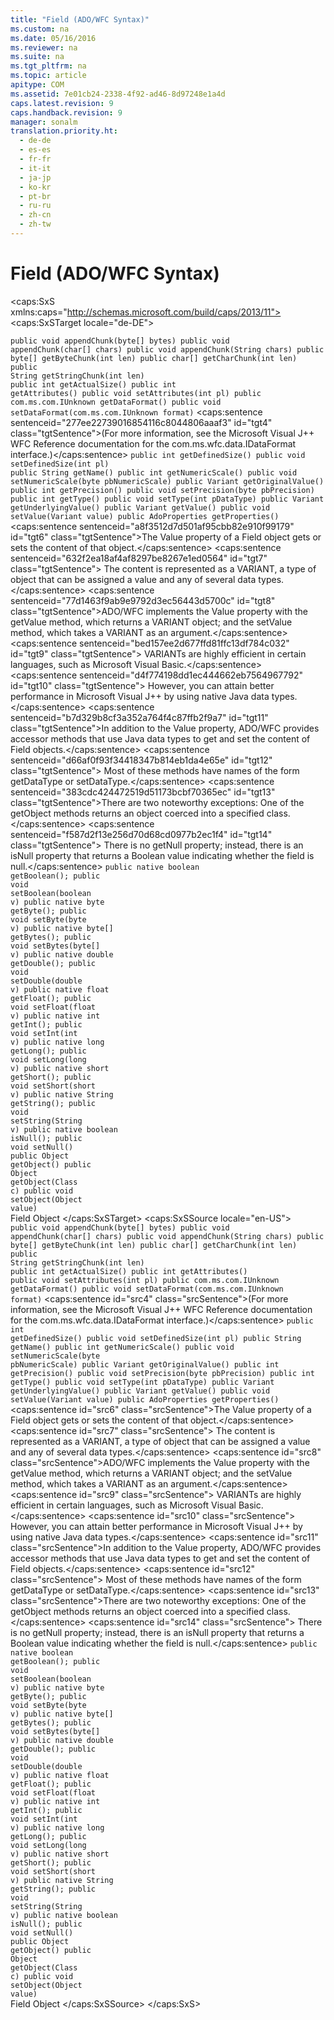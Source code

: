 ```yaml
---
title: "Field (ADO/WFC Syntax)"
ms.custom: na
ms.date: 05/16/2016
ms.reviewer: na
ms.suite: na
ms.tgt_pltfrm: na
ms.topic: article
apitype: COM
ms.assetid: 7e01cb24-2338-4f92-ad46-8d97248e1a4d
caps.latest.revision: 9
caps.handback.revision: 9
manager: sonalm
translation.priority.ht: 
  - de-de
  - es-es
  - fr-fr
  - it-it
  - ja-jp
  - ko-kr
  - pt-br
  - ru-ru
  - zh-cn
  - zh-tw
---
```

# Field (ADO/WFC Syntax)
<?xml version="1.0" encoding="utf-8"?>
<caps:SxS xmlns:caps="http://schemas.microsoft.com/build/caps/2013/11">
  <caps:SxSTarget locale="de-DE">
    <developerReferenceWithoutSyntaxDocument xsi:schemaLocation="http://ddue.schemas.microsoft.com/authoring/2003/5 http://dduestorage.blob.core.windows.net/ddueschema/developer.xsd" xmlns="http://ddue.schemas.microsoft.com/authoring/2003/5" xmlns:xlink="http://www.w3.org/1999/xlink" xmlns:xsi="http://www.w3.org/2001/XMLSchema-instance">
      <introduction></introduction>
      <section>
        <title>
          <caps:sentence sentenceid="bf01303ec05e42a8b2352d82e9a911f6" id="tgt1" class="tgtSentence">package com.ms.wfc.data</caps:sentence>
        </title>
        <content></content>
        <sections>
          <section>
            <title>
              <caps:sentence sentenceid="a9ac5a6cc3cbe84f9c18323af2b9007f" id="tgt2" class="tgtSentence">Methods</caps:sentence>
            </title>
            <content>
              <code>public void appendChunk(byte[] bytes)
public void appendChunk(char[] chars)
public void appendChunk(String chars)
public byte[] getByteChunk(int len)
public char[] getCharChunk(int len)
public String getStringChunk(int len)</code>
            </content>
          </section>
          <section>
            <title>
              <caps:sentence sentenceid="74693d2fc58b46bd06410f278e39aa71" id="tgt3" class="tgtSentence">Properties</caps:sentence>
            </title>
            <content>
              <code>public int getActualSize()
public int getAttributes()
public void setAttributes(int pl)
public com.ms.com.IUnknown getDataFormat()
public void setDataFormat(com.ms.com.IUnknown format)</code>
              <para>
                <caps:sentence sentenceid="277ee22739016854116c8044806aaaf3" id="tgt4" class="tgtSentence">(For more information, see the Microsoft Visual J++ WFC Reference documentation for the com.ms.wfc.data.IDataFormat interface.)</caps:sentence>
              </para>
              <code>public int getDefinedSize()
public void setDefinedSize(int pl)
public String getName()
public int getNumericScale()
public void setNumericScale(byte pbNumericScale)
public Variant getOriginalValue()
public int getPrecision()
public void setPrecision(byte pbPrecision)
public int getType()
public void setType(int pDataType)
public Variant getUnderlyingValue()
public Variant getValue()
public void setValue(Variant value)
public AdoProperties getProperties()</code>
            </content>
          </section>
          <section>
            <title>
              <caps:sentence sentenceid="1d1004acd43323b144b3e8dc0c3035f0" id="tgt5" class="tgtSentence">Field Accessor Methods</caps:sentence>
            </title>
            <content>
              <para>
                <caps:sentence sentenceid="a8f3512d7d501af95cbb82e910f99179" id="tgt6" class="tgtSentence">The <legacyLink xlink:href="48919c74-86d4-462e-99b9-8854ceb8d683">Value</legacyLink> property of a <legacyLink xlink:href="b10a72fc-3c4b-4186-a70b-993dc9f7a092">Field</legacyLink> object gets or sets the content of that object.</caps:sentence>
                <caps:sentence sentenceid="632f2ea18af4af8297be8267e1ed0564" id="tgt7" class="tgtSentence"> The content is represented as a VARIANT, a type of object that can be assigned a value and any of several data types.</caps:sentence>
              </para>
              <para>
                <caps:sentence sentenceid="77d1463f9ab9e9792d3ec56443d5700c" id="tgt8" class="tgtSentence">ADO/WFC implements the <legacyBold>Value</legacyBold> property with the <legacyBold>getValue</legacyBold> method, which returns a VARIANT object; and the <legacyBold>setValue</legacyBold> method, which takes a VARIANT as an argument.</caps:sentence>
                <caps:sentence sentenceid="bed157ee2d677ffd81ffc13df784c032" id="tgt9" class="tgtSentence"> VARIANTs are highly efficient in certain languages, such as Microsoft Visual Basic.</caps:sentence>
                <caps:sentence sentenceid="d4f774198dd1ec444662eb7564967792" id="tgt10" class="tgtSentence"> However, you can attain better performance in Microsoft Visual J++ by using native Java data types.</caps:sentence>
              </para>
              <para>
                <caps:sentence sentenceid="b7d329b8cf3a352a764f4c87ffb2f9a7" id="tgt11" class="tgtSentence">In addition to the <legacyBold>Value</legacyBold> property, ADO/WFC provides <legacyItalic>accessor </legacyItalic>methods that use Java data types to get and set the content of <legacyBold>Field</legacyBold> objects.</caps:sentence>
                <caps:sentence sentenceid="d66af0f93f34418347b814eb1da4e65e" id="tgt12" class="tgtSentence"> Most of these methods have names of the form <legacyBold>get</legacyBold><legacyItalic>DataType</legacyItalic> or <legacyBold>set</legacyBold><legacyItalic>DataType</legacyItalic>.</caps:sentence>
              </para>
              <para>
                <caps:sentence sentenceid="383cdc424472519d51173bcbf70365ec" id="tgt13" class="tgtSentence">There are two noteworthy exceptions: One of the <legacyBold>getObject</legacyBold> methods returns an object coerced into a specified class.</caps:sentence>
                <caps:sentence sentenceid="f587d2f13e256d70d68cd0977b2ec1f4" id="tgt14" class="tgtSentence"> There is no <legacyBold>getNull</legacyBold> property; instead, there is an <legacyBold>isNull</legacyBold> property that returns a Boolean value indicating whether the field is null.</caps:sentence>
              </para>
              <code>public native boolean <codeFeaturedElement xmlns="">getBoolean</codeFeaturedElement>();
public void <codeFeaturedElement xmlns="">setBoolean</codeFeaturedElement>(boolean <legacyItalic xmlns="">v</legacyItalic>)
public native byte <codeFeaturedElement xmlns="">getByte</codeFeaturedElement>();
public void <codeFeaturedElement xmlns="">setByte</codeFeaturedElement>(byte <legacyItalic xmlns="">v</legacyItalic>)
public native byte[] <codeFeaturedElement xmlns="">getBytes</codeFeaturedElement>();
public void <codeFeaturedElement xmlns="">setBytes</codeFeaturedElement>(byte[] <legacyItalic xmlns="">v</legacyItalic>)
public native double <codeFeaturedElement xmlns="">getDouble</codeFeaturedElement>();
public void <codeFeaturedElement xmlns="">setDouble</codeFeaturedElement>(double <legacyItalic xmlns="">v</legacyItalic>)
public native float <codeFeaturedElement xmlns="">getFloat</codeFeaturedElement>();
public void <codeFeaturedElement xmlns="">setFloat</codeFeaturedElement>(float <legacyItalic xmlns="">v</legacyItalic>)
public native int <codeFeaturedElement xmlns="">getInt</codeFeaturedElement>();
public void <codeFeaturedElement xmlns="">setInt</codeFeaturedElement>(int <legacyItalic xmlns="">v</legacyItalic>)
public native long <codeFeaturedElement xmlns="">getLong</codeFeaturedElement>();
public void <codeFeaturedElement xmlns="">setLong</codeFeaturedElement>(long <legacyItalic xmlns="">v</legacyItalic>)
public native short <codeFeaturedElement xmlns="">getShort</codeFeaturedElement>();
public void <codeFeaturedElement xmlns="">setShort</codeFeaturedElement>(short <legacyItalic xmlns="">v</legacyItalic>)
public native String <codeFeaturedElement xmlns="">getString</codeFeaturedElement>();
public void <codeFeaturedElement xmlns="">setString</codeFeaturedElement>(String <legacyItalic xmlns="">v</legacyItalic>)
public native boolean <codeFeaturedElement xmlns="">isNull</codeFeaturedElement>();
public void <codeFeaturedElement xmlns="">setNull</codeFeaturedElement>()
public Object <codeFeaturedElement xmlns="">getObject</codeFeaturedElement>()
public Object <codeFeaturedElement xmlns="">getObject</codeFeaturedElement>(Class <legacyItalic xmlns="">c</legacyItalic>)
public void <codeFeaturedElement xmlns="">setObject</codeFeaturedElement>(Object <legacyItalic xmlns="">value</legacyItalic>)</code>
            </content>
          </section>
        </sections>
      </section>
      <relatedTopics>
        <link xlink:href="b10a72fc-3c4b-4186-a70b-993dc9f7a092">Field Object</link>
      </relatedTopics>
    </developerReferenceWithoutSyntaxDocument>
  </caps:SxSTarget>
  <caps:SxSSource locale="en-US">
    <developerReferenceWithoutSyntaxDocument xsi:schemaLocation="http://ddue.schemas.microsoft.com/authoring/2003/5 http://dduestorage.blob.core.windows.net/ddueschema/developer.xsd" xmlns="http://ddue.schemas.microsoft.com/authoring/2003/5" xmlns:xlink="http://www.w3.org/1999/xlink" xmlns:xsi="http://www.w3.org/2001/XMLSchema-instance">
      <introduction></introduction>
      <section>
        <title>
          <caps:sentence id="src1" class="srcSentence">package com.ms.wfc.data</caps:sentence>
        </title>
        <content></content>
        <sections>
          <section>
            <title>
              <caps:sentence id="src2" class="srcSentence">Methods</caps:sentence>
            </title>
            <content>
              <code>public void appendChunk(byte[] bytes)
public void appendChunk(char[] chars)
public void appendChunk(String chars)
public byte[] getByteChunk(int len)
public char[] getCharChunk(int len)
public String getStringChunk(int len)</code>
            </content>
          </section>
          <section>
            <title>
              <caps:sentence id="src3" class="srcSentence">Properties</caps:sentence>
            </title>
            <content>
              <code>public int getActualSize()
public int getAttributes()
public void setAttributes(int pl)
public com.ms.com.IUnknown getDataFormat()
public void setDataFormat(com.ms.com.IUnknown format)</code>
              <para>
                <caps:sentence id="src4" class="srcSentence">(For more information, see the Microsoft Visual J++ WFC Reference documentation for the com.ms.wfc.data.IDataFormat interface.)</caps:sentence>
              </para>
              <code>public int getDefinedSize()
public void setDefinedSize(int pl)
public String getName()
public int getNumericScale()
public void setNumericScale(byte pbNumericScale)
public Variant getOriginalValue()
public int getPrecision()
public void setPrecision(byte pbPrecision)
public int getType()
public void setType(int pDataType)
public Variant getUnderlyingValue()
public Variant getValue()
public void setValue(Variant value)
public AdoProperties getProperties()</code>
            </content>
          </section>
          <section>
            <title>
              <caps:sentence id="src5" class="srcSentence">Field Accessor Methods</caps:sentence>
            </title>
            <content>
              <para>
                <caps:sentence id="src6" class="srcSentence">The <legacyLink xlink:href="48919c74-86d4-462e-99b9-8854ceb8d683">Value</legacyLink> property of a <legacyLink xlink:href="b10a72fc-3c4b-4186-a70b-993dc9f7a092">Field</legacyLink> object gets or sets the content of that object.</caps:sentence>
                <caps:sentence id="src7" class="srcSentence"> The content is represented as a VARIANT, a type of object that can be assigned a value and any of several data types.</caps:sentence>
              </para>
              <para>
                <caps:sentence id="src8" class="srcSentence">ADO/WFC implements the <legacyBold>Value</legacyBold> property with the <legacyBold>getValue</legacyBold> method, which returns a VARIANT object; and the <legacyBold>setValue</legacyBold> method, which takes a VARIANT as an argument.</caps:sentence>
                <caps:sentence id="src9" class="srcSentence"> VARIANTs are highly efficient in certain languages, such as Microsoft Visual Basic.</caps:sentence>
                <caps:sentence id="src10" class="srcSentence"> However, you can attain better performance in Microsoft Visual J++ by using native Java data types.</caps:sentence>
              </para>
              <para>
                <caps:sentence id="src11" class="srcSentence">In addition to the <legacyBold>Value</legacyBold> property, ADO/WFC provides <legacyItalic>accessor </legacyItalic>methods that use Java data types to get and set the content of <legacyBold>Field</legacyBold> objects.</caps:sentence>
                <caps:sentence id="src12" class="srcSentence"> Most of these methods have names of the form <legacyBold>get</legacyBold><legacyItalic>DataType</legacyItalic> or <legacyBold>set</legacyBold><legacyItalic>DataType</legacyItalic>.</caps:sentence>
              </para>
              <para>
                <caps:sentence id="src13" class="srcSentence">There are two noteworthy exceptions: One of the <legacyBold>getObject</legacyBold> methods returns an object coerced into a specified class.</caps:sentence>
                <caps:sentence id="src14" class="srcSentence"> There is no <legacyBold>getNull</legacyBold> property; instead, there is an <legacyBold>isNull</legacyBold> property that returns a Boolean value indicating whether the field is null.</caps:sentence>
              </para>
              <code>public native boolean <codeFeaturedElement xmlns="">getBoolean</codeFeaturedElement>();
public void <codeFeaturedElement xmlns="">setBoolean</codeFeaturedElement>(boolean <legacyItalic xmlns="">v</legacyItalic>)
public native byte <codeFeaturedElement xmlns="">getByte</codeFeaturedElement>();
public void <codeFeaturedElement xmlns="">setByte</codeFeaturedElement>(byte <legacyItalic xmlns="">v</legacyItalic>)
public native byte[] <codeFeaturedElement xmlns="">getBytes</codeFeaturedElement>();
public void <codeFeaturedElement xmlns="">setBytes</codeFeaturedElement>(byte[] <legacyItalic xmlns="">v</legacyItalic>)
public native double <codeFeaturedElement xmlns="">getDouble</codeFeaturedElement>();
public void <codeFeaturedElement xmlns="">setDouble</codeFeaturedElement>(double <legacyItalic xmlns="">v</legacyItalic>)
public native float <codeFeaturedElement xmlns="">getFloat</codeFeaturedElement>();
public void <codeFeaturedElement xmlns="">setFloat</codeFeaturedElement>(float <legacyItalic xmlns="">v</legacyItalic>)
public native int <codeFeaturedElement xmlns="">getInt</codeFeaturedElement>();
public void <codeFeaturedElement xmlns="">setInt</codeFeaturedElement>(int <legacyItalic xmlns="">v</legacyItalic>)
public native long <codeFeaturedElement xmlns="">getLong</codeFeaturedElement>();
public void <codeFeaturedElement xmlns="">setLong</codeFeaturedElement>(long <legacyItalic xmlns="">v</legacyItalic>)
public native short <codeFeaturedElement xmlns="">getShort</codeFeaturedElement>();
public void <codeFeaturedElement xmlns="">setShort</codeFeaturedElement>(short <legacyItalic xmlns="">v</legacyItalic>)
public native String <codeFeaturedElement xmlns="">getString</codeFeaturedElement>();
public void <codeFeaturedElement xmlns="">setString</codeFeaturedElement>(String <legacyItalic xmlns="">v</legacyItalic>)
public native boolean <codeFeaturedElement xmlns="">isNull</codeFeaturedElement>();
public void <codeFeaturedElement xmlns="">setNull</codeFeaturedElement>()
public Object <codeFeaturedElement xmlns="">getObject</codeFeaturedElement>()
public Object <codeFeaturedElement xmlns="">getObject</codeFeaturedElement>(Class <legacyItalic xmlns="">c</legacyItalic>)
public void <codeFeaturedElement xmlns="">setObject</codeFeaturedElement>(Object <legacyItalic xmlns="">value</legacyItalic>)</code>
            </content>
          </section>
        </sections>
      </section>
      <relatedTopics>
        <link xlink:href="b10a72fc-3c4b-4186-a70b-993dc9f7a092">Field Object</link>
      </relatedTopics>
    </developerReferenceWithoutSyntaxDocument>
  </caps:SxSSource>
</caps:SxS>